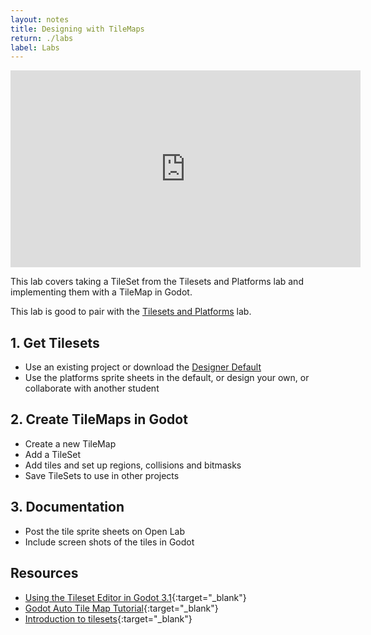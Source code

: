 ```yaml
---
layout: notes
title: Designing with TileMaps
return: ./labs
label: Labs
---
```


<iframe width="560" height="315" src="https://www.youtube.com/embed/LYZQlZ4qoqM?rel=0" frameborder="0" allowfullscreen></iframe>


This lab covers taking a TileSet from the Tilesets and Platforms lab and implementing them with a TileMap in Godot.

This lab is good to pair with the [Tilesets and Platforms](2-2_Tilesets_and_Platforms) lab.

## 1. Get Tilesets
- Use an existing project or download the [Designer Default](./Designer_Default.zip)
- Use the platforms sprite sheets in the default, or design your own, or collaborate with another student

## 2. Create TileMaps in Godot
- Create a new TileMap
- Add a TileSet
- Add tiles and set up regions, collisions and bitmasks
- Save TileSets to use in other projects

## 3. Documentation
- Post the tile sprite sheets on Open Lab
- Include screen shots of the tiles in Godot

## Resources
- [Using the Tileset Editor in Godot 3.1](https://www.youtube.com/watch?v=V9OoaOlXc_4){:target="_blank"}
- [Godot Auto Tile Map Tutorial](https://www.youtube.com/watch?v=bzIzDkqA75U){:target="_blank"}
- [Introduction to tilesets](https://www.youtube.com/watch?v=TdPgIagt9Yo){:target="_blank"}